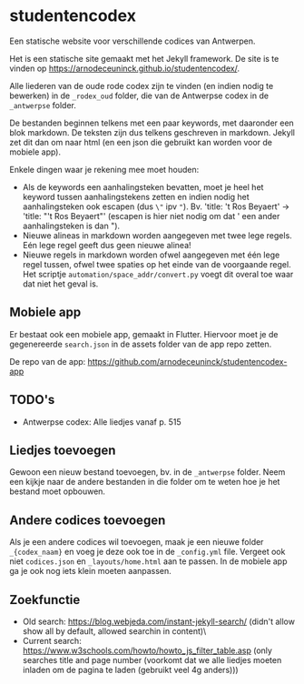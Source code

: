 # studentencodex
Een statische website voor verschillende codices van Antwerpen. 

Het is een statische site gemaakt met het Jekyll framework. De site is te vinden op https://arnodeceuninck.github.io/studentencodex/.

Alle liederen van de oude rode codex zijn te vinden (en indien nodig te bewerken) in de `_rodex_oud` folder, die van de Antwerpse codex in de `_antwerpse` folder. 

De bestanden beginnen telkens met een paar keywords, met daaronder een blok markdown. De teksten zijn dus telkens geschreven in markdown. Jekyll zet dit dan om naar html (en een json die gebruikt kan worden voor de mobiele app).

Enkele dingen waar je rekening mee moet houden:
- Als de keywords een aanhalingsteken bevatten, moet je heel het keyword tussen aanhalingstekens zetten en indien nodig het aanhalingsteken ook escapen (dus `\"` ipv `"`). Bv. 'title: 't Ros Beyaert' -> 'title: "'t Ros Beyaert"' (escapen is hier niet nodig om dat ' een ander aanhalingsteken is dan ").
- Nieuwe alineas in markdown worden aangegeven met twee lege regels. Eén lege regel geeft dus geen nieuwe alinea!
- Nieuwe regels in markdown worden ofwel aangegeven met één lege regel tussen, ofwel twee spaties op het einde van de voorgaande regel. Het scriptje `automation/space_addr/convert.py` voegt dit overal toe waar dat niet het geval is. 

## Mobiele app
Er bestaat ook een mobiele app, gemaakt in Flutter. Hiervoor moet je de gegenereerde `search.json` in de assets folder van de app repo zetten. 

De repo van de app: https://github.com/arnodeceuninck/studentencodex-app

## TODO's
- Antwerpse codex: Alle liedjes vanaf p. 515

## Liedjes toevoegen
Gewoon een nieuw bestand toevoegen, bv. in de `_antwerpse` folder. Neem een kijkje naar de andere bestanden in die folder om te weten hoe je het bestand moet opbouwen. 

## Andere codices toevoegen
Als je een andere codices wil toevoegen, maak je een nieuwe folder `_{codex_naam}` en voeg je deze ook toe in de `_config.yml` file. Vergeet ook niet `codices.json` en `_layouts/home.html` aan te passen. In de mobiele app ga je ook nog iets klein moeten aanpassen. 

## Zoekfunctie
- Old search: https://blog.webjeda.com/instant-jekyll-search/ (didn't allow show all by default, allowed searchin in content)\
- Current search: https://www.w3schools.com/howto/howto_js_filter_table.asp (only searches title and page number (voorkomt dat we alle liedjes moeten inladen om de pagina te laden (gebruikt veel 4g anders)))
